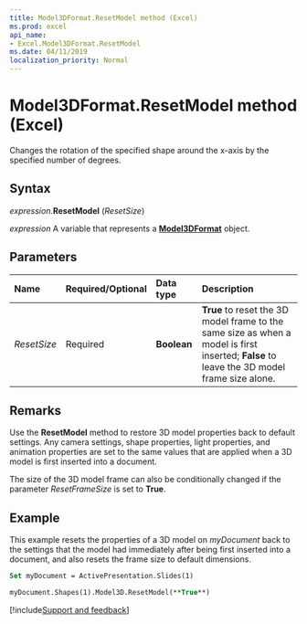 ```yaml
---
title: Model3DFormat.ResetModel method (Excel)
ms.prod: excel
api_name:
- Excel.Model3DFormat.ResetModel
ms.date: 04/11/2019
localization_priority: Normal
---
```



# Model3DFormat.ResetModel method (Excel)

Changes the rotation of the specified shape around the x-axis by the specified number of degrees. 


## Syntax

_expression_.**ResetModel** (_ResetSize_)

_expression_ A variable that represents a **[Model3DFormat](Excel.Model3DFormat.md)** object.


## Parameters

|Name|Required/Optional|Data type|Description|
|:-----|:-----|:-----|:-----|
| _ResetSize_|Required|**Boolean**|**True** to reset the 3D model frame to the same size as when a model is first inserted; **False** to leave the 3D model frame size alone.|

## Remarks

Use the **ResetModel** method to restore 3D model properties back to default settings. Any camera settings, shape properties, light properties, and animation properties are set to the same values that are applied when a 3D model is first inserted into a document. 

The size of the 3D model frame can also be conditionally changed if the parameter _ResetFrameSize_ is set to **True**.


## Example

This example resets the properties of a 3D model on _myDocument_ back to the settings that the model had immediately after being first inserted into a document, and also resets the frame size to default dimensions.

```vb
Set myDocument = ActivePresentation.Slides(1)

myDocument.Shapes(1).Model3D.ResetModel(**True**)
```




[!include[Support and feedback](~/includes/feedback-boilerplate.md)]